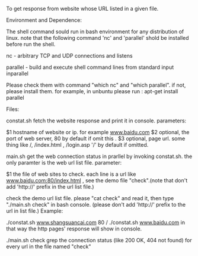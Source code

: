 To get response from website whose URL listed in a given file.


Environment and Dependence:

The shell command sould run in bash environment for any distribution of linux.
note that the following command 'nc' and 'parallel' shold be installed before run the shell.

nc - arbitrary TCP and UDP connections and listens

parallel - build and execute shell command lines from standard input inparallel

Please check them with command "which nc" and "which parallel".  if not, please install them.
for example, in unbuntu please run : apt-get install parallel


Files:

constat.sh   fetch the website response and print it in console.
parameters:

$1  hostname of website or ip. for example www.baidu.com
$2  optional, the port of web server, 80 by default if omit this .
$3  optional, page url. some thing like /, /index.html , /login.asp '/' by default if omitted.  


main.sh   get the web connection status in prarllel by invoking constat.sh. the only paramter is the web url list file.
parameter:

$1 the file of web sites to check. each line is a url like www.baidu.com:80/index.html , see the demo file "check".(note that don't add 'http://' prefix in the url list file.)

check     the demo url list file. please  "cat check" and read it, then type "./main.sh check" in bash console.
	  (please don't add 'http://' prefix to the url in list file.)
Example:

./constat.sh www.shangsuancai.com 80 /
./constat.sh www.baidu.com
in that way the http pages' response will show in console.

./main.sh check
grep the connection status (like 200 OK, 404 not found) for every url in the file named "check"

